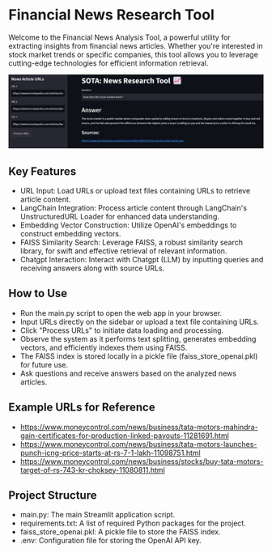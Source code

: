 
# Financial News Research Tool 

Welcome to the Financial News Analysis Tool, a powerful utility for extracting insights from financial news articles. Whether you're interested in stock market trends or specific companies, this tool allows you to leverage cutting-edge technologies for efficient information retrieval.

![](image.png)

## Key Features

- URL Input: Load URLs or upload text files containing URLs to retrieve article content.
- LangChain Integration: Process article content through LangChain's UnstructuredURL Loader for enhanced data understanding.
- Embedding Vector Construction: Utilize OpenAI's embeddings to construct embedding vectors.
- FAISS Similarity Search: Leverage FAISS, a robust similarity search library, for swift and effective retrieval of relevant information.
- Chatgpt Interaction: Interact with Chatgpt (LLM) by inputting queries and receiving answers along with source URLs.

## How to Use

- Run the main.py script to open the web app in your browser.
- Input URLs directly on the sidebar or upload a text file containing URLs.
- Click "Process URLs" to initiate data loading and processing.
- Observe the system as it performs text splitting, generates embedding vectors, and efficiently indexes them using FAISS.
- The FAISS index is stored locally in a pickle file (faiss_store_openai.pkl) for future use.
- Ask questions and receive answers based on the analyzed news articles.

## Example URLs for Reference

- https://www.moneycontrol.com/news/business/tata-motors-mahindra-gain-certificates-for-production-linked-payouts-11281691.html
- https://www.moneycontrol.com/news/business/tata-motors-launches-punch-icng-price-starts-at-rs-7-1-lakh-11098751.html
- https://www.moneycontrol.com/news/business/stocks/buy-tata-motors-target-of-rs-743-kr-choksey-11080811.html

## Project Structure

- main.py: The main Streamlit application script.
- requirements.txt: A list of required Python packages for the project.
- faiss_store_openai.pkl: A pickle file to store the FAISS index.
- .env: Configuration file for storing the OpenAI API key.
